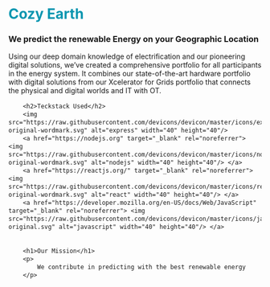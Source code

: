 <h1 style="color: rgb(7, 150, 176)">Cozy Earth</h1>
<h3>We predict the renewable Energy on your Geographic Location</h3>
<span>
    <p style="align-content: centre;">
        Using our deep domain knowledge of electrification and our pioneering digital solutions, we’ve created a comprehensive portfolio for all participants in the energy system. It combines our state-of-the-art hardware portfolio with digital solutions from our Xcelerator for Grids portfolio that connects the physical and digital worlds and IT with OT.
    </p>

    
        <h2>Teckstack Used</h2>
        <img src="https://raw.githubusercontent.com/devicons/devicon/master/icons/express/express-original-wordmark.svg" alt="express" width="40" height="40"/>
        <a href="https://nodejs.org" target="_blank" rel="noreferrer"> <img src="https://raw.githubusercontent.com/devicons/devicon/master/icons/nodejs/nodejs-original-wordmark.svg" alt="nodejs" width="40" height="40"/> </a>
        <a href="https://reactjs.org/" target="_blank" rel="noreferrer"> <img src="https://raw.githubusercontent.com/devicons/devicon/master/icons/react/react-original-wordmark.svg" alt="react" width="40" height="40"/> </a>
        <a href="https://developer.mozilla.org/en-US/docs/Web/JavaScript" target="_blank" rel="noreferrer"> <img src="https://raw.githubusercontent.com/devicons/devicon/master/icons/javascript/javascript-original.svg" alt="javascript" width="40" height="40"/> </a>
    
    
        <h1>Our Mission</h1>
        <p>
            We contribute in predicting with the best renewable energy 
        </p>
    
</span>
